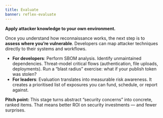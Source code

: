 ```yaml
---
title: Evaluate
banner: reflex-evaluate
---
```

**Apply attacker knowledge to your own environment.**

Once you understand how reconnaissance works, the next step is to **assess where you’re vulnerable**. Developers can map attacker techniques directly to their systems and workflows.

- **For developers**: Perform SBOM analysis. Identify unmaintained dependencies. Threat-model critical flows (authentication, file uploads, deployments). Run a “blast radius” exercise: what if your publish token was stolen?
- **For leaders**: Evaluation translates into measurable risk awareness. It creates a prioritised list of exposures you can fund, schedule, or report against.

**Pitch point:** This stage turns abstract “security concerns” into concrete, ranked items. That means better ROI on security investments — and fewer surprises.

